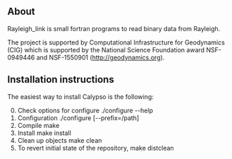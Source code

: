 About
-----

Rayleigh_link is small fortran programs to read binary data from Rayleigh.


The project is supported by Computational Infrastructure for Geodynamics (CIG)
which is supported by the National Science Foundation award NSF-0949446 and NSF-1550901
(http://geodynamics.org).


Installation instructions
-------------------------

The easiest way to install Calypso is the following:

0. Check options for configure 
    ./configure --help
1. Configuration
    ./configure [--prefix=/path]
2. Compile
    make
3. Install
    make install
4. Clean up objects
    make clean
5. To revert initial state of the repository, 
    make distclean 
